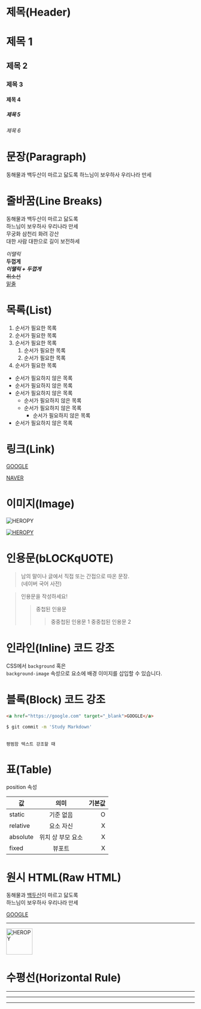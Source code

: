 # 제목(Header)

# 제목 1
## 제목 2
### 제목 3
#### 제목 4
##### 제목 5
###### 제목 6

# 문장(Paragraph)

동해물과 백두산이 마르고 닳도록
하느님이 보우하사 우리나라 만세

# 줄바꿈(Line Breaks)

동해물과 백두산이 마르고 닳도록  
하느님이 보우하사 우리나라 만세  
무궁화 삼천리 화려 강산<br/>
대한 사람 대한으로 길이 보전하세

_이탤릭_  
**두껍게**  
**_이탤릭 + 두껍게_**  
~~취소선~~  
<u>밑줄</u>

# 목록(List)

1. 순서가 필요한 목록
1. 순서가 필요한 목록
1. 순서가 필요한 목록
    1. 순서가 필요한 목록
    1. 순서가 필요한 목록
1. 순서가 필요한 목록

- 순서가 필요하지 않은 목록
- 순서가 필요하지 않은 목록
- 순서가 필요하지 않은 목록
    - 순서가 필요하지 않은 목록
    - 순서가 필요하지 않은 목록
        - 순서가 필요하지 않은 목록
- 순서가 필요하지 않은 목록

# 링크(Link)

[GOOGLE](https://google.com)

[NAVER](https://naver.com "네이버로 이동!")

# 이미지(Image)

![HEROPY](https://heropy.blog/css/images/logo.png)

[![HEROPY](https://heropy.blog/css/images/logo.png)](https://heropy.blog/)

# 인용문(bLOCKqUOTE)

> 남의 말이나 글에서 직접 또는 간접으로 따온 문장.  
> (네이버 국어 사전)

>  인용문을 작성하세요!
>> 중첩된 인용문
>>>중중첩된 인용문 1
>>>중중첩된 인용문 2

# 인라인(Inline) 코드 강조

CSS에서 `background` 혹은  
`background-image` 속성으로 요소에 배경 이미지를 삽입할 수 있습니다.

# 블록(Block) 코드 강조
```html
<a href="https://google.com" target="_blank">GOOGLE</a>
```
```bash
$ git commit -m 'Study Markdown'
```
```javascript

```
```plaintext
평범함 텍스트 강조할 때
```

# 표(Table)

position 속성

값 | 의미 | 기본값  
--|:--:|--:  
static | 기준 없음 | O  
relative | 요소 자신 | X  
absolute | 위치 상 부모 요소 | X  
fixed | 뷰포트 | X

# 원시 HTML(Raw HTML)

동해물과 <span style="text-decoration: underline;">백두산</span>이 마르고 닳도록<br/>
하느님이 보우하사 우리나라 만세

<a href="https://google.com" title="구글로 이동" target="_blank">GOOGLE</a>

---

<img width="70" src="https://heropy.blog/css/images/logo.png" alt="HEROPY"/>

# 수평선(Horizontal Rule)

---
***
___